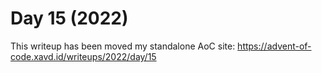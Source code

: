 # Day 15 (2022)

This writeup has been moved my standalone AoC site: https://advent-of-code.xavd.id/writeups/2022/day/15

